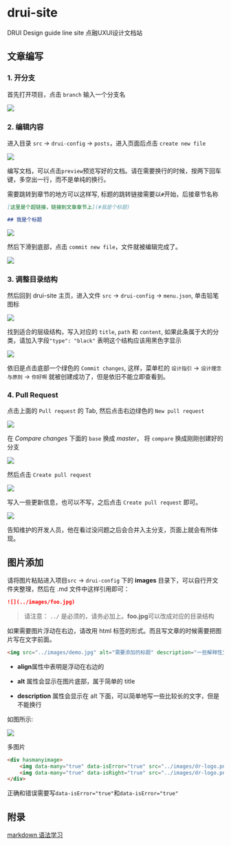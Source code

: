 # drui-site

DRUI Design guide line site 点融UXUI设计文档站

## 文章编写

### 1. 开分支

首先打开项目，点击 `branch` 输入一个分支名

![](docs/create-branch.png)

### 2. 编辑内容

进入目录 `src` -> `drui-config` -> `posts`，进入页面后点击 `create new file`

![](docs/create-new-file.png)

编写文档，可以点击`preview`预览写好的文档。请在需要换行的时候，按两下回车键，多空出一行，而不是单纯的换行。

需要跳转到章节的地方可以这样写, 标题的跳转链接需要以`#`开始，后接章节名称

```markdown
[这里是个超链接，链接到文章章节上](#我是个标题)

## 我是个标题
```

![](docs/file-content.png)

然后下滑到底部，点击 `commit new file`，文件就被编辑完成了。

![](docs/commit-file.png)

### 3. 调整目录结构

然后回到 drui-site 主页，进入文件 `src` -> `drui-config` -> `menu.json`, 单击铅笔图标

![](docs/edit-menu.png)

找到适合的层级结构，写入对应的 `title`, `path` 和 `content`, 如果此条属于大的分类，请加入字段`"type": "black"` 表明这个结构应该用黑色字显示

![](docs/menu-content.png)

依旧是点击底部一个绿色的 `Commit changes`, 这样，菜单栏的 `设计指引` -> `设计理念与原则` -> `你好啊` 就被创建成功了，但是依旧不能立即查看到。

### 4. Pull Request

点击上面的 `Pull request` 的 Tab, 然后点击右边绿色的 `New pull request`

![](docs/new-pull-request.png)

在 *Compare changes* 下面的 `base` 换成 *master*， 将 `compare` 换成刚刚创建好的分支

![](docs/compare-changes.png)

然后点击 `Create pull request`

![](docs/to-merge.png)

写入一些更新信息，也可以不写，之后点击 `Create pull request` 即可。

![](docs/pr-message.png)

告知维护的开发人员，他在看过没问题之后会合并入主分支，页面上就会有所体现。

## 图片添加

请将图片粘贴进入项目`src` -> `drui-config` 下的 **images** 目录下，可以自行开文件夹整理，然后在 .md 文件中这样引用即可：

```md
![](../images/foo.jpg)
```

> 请注意： `../` 是必须的，请务必加上。**foo.jpg**可以改成对应的目录结构

如果需要图片浮动在右边，请改用 html 标签的形式。而且写文章的时候需要把图片写在文字前面。

```html
<img src="../images/demo.jpg" alt="需要添加的标题" description="一些解释性文字" align="right" />
```

* **align**属性中表明是浮动在右边的

* **alt** 属性会显示在图片底部，属于简单的 title

* **description** 属性会显示在 alt 下面，可以简单地写一些比较长的文字，但是不能换行

如图所示:

![](docs/image-preview.png)

多图片

```html
<div hasmanyimage>
    <img data-many="true" data-isError="true" src="../images/dr-logo.png" alt="需要添加的标题" description="一些解释性文字" align="right" />
    <img data-many="true" data-isRight="true" src="../images/dr-logo.png" alt="需要添加的标题" description="一些解释性文字" align="right" />
</div>
```

正确和错误需要写`data-isError="true"`和`data-isError="true"`

## 附录

[markdown 语法学习](https://guides.github.com/features/mastering-markdown/)


